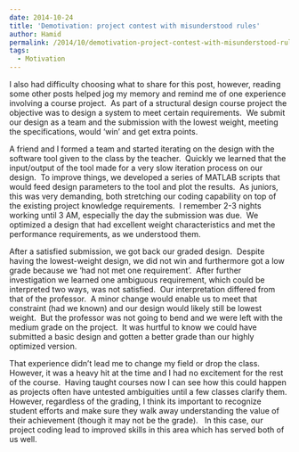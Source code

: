 ```yaml
---
date: 2014-10-24
title: 'Demotivation: project contest with misunderstood rules'
author: Hamid
permalink: /2014/10/demotivation-project-contest-with-misunderstood-rules/
tags:
  - Motivation
---
```

I also had difficulty choosing what to share for this post, however, reading some other posts helped jog my memory and remind me of one experience involving a course project.  As part of a structural design course project the objective was to design a system to meet certain requirements.  We submit our design as a team and the submission with the lowest weight, meeting the specifications, would &#8216;win&#8217; and get extra points.

A friend and I formed a team and started iterating on the design with the software tool given to the class by the teacher.  Quickly we learned that the input/output of the tool made for a very slow iteration process on our design.  To improve things, we developed a series of MATLAB scripts that would feed design parameters to the tool and plot the results.  As juniors, this was very demanding, both stretching our coding capability on top of the existing project knowledge requirements.  I remember 2-3 nights working until 3 AM, especially the day the submission was due.  We optimized a design that had excellent weight characteristics and met the performance requirements, as we understood them.

After a satisfied submission, we got back our graded design.  Despite having the lowest-weight design, we did not win and furthermore got a low grade because we &#8216;had not met one requirement&#8217;.  After further investigation we learned one ambiguous requirement, which could be interpreted two ways, was not satisfied.  Our interpretation differed from that of the professor.  A minor change would enable us to meet that constraint (had we known) and our design would likely still be lowest weight.  But the professor was not going to bend and we were left with the medium grade on the project.  It was hurtful to know we could have submitted a basic design and gotten a better grade than our highly optimized version.

That experience didn&#8217;t lead me to change my field or drop the class.  However, it was a heavy hit at the time and I had no excitement for the rest of the course.  Having taught courses now I can see how this could happen as projects often have untested ambiguities until a few classes clarify them.  However, regardless of the grading, I think its important to recognize student efforts and make sure they walk away understanding the value of their achievement (though it may not be the grade).   In this case, our project coding lead to improved skills in this area which has served both of us well.

&nbsp;

&nbsp;
